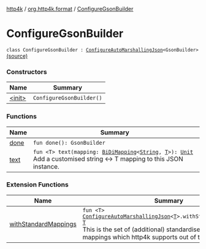 [http4k](../../index.md) / [org.http4k.format](../index.md) / [ConfigureGsonBuilder](./index.md)

# ConfigureGsonBuilder

`class ConfigureGsonBuilder : `[`ConfigureAutoMarshallingJson`](../-configure-auto-marshalling-json/index.md)`<GsonBuilder>` [(source)](https://github.com/http4k/http4k/blob/master/http4k-format-gson/src/main/kotlin/org/http4k/format/Gson.kt#L102)

### Constructors

| Name | Summary |
|---|---|
| [&lt;init&gt;](-init-.md) | `ConfigureGsonBuilder()` |

### Functions

| Name | Summary |
|---|---|
| [done](done.md) | `fun done(): GsonBuilder` |
| [text](text.md) | `fun <T> text(mapping: `[`BiDiMapping`](../../org.http4k.lens/-bi-di-mapping/index.md)`<`[`String`](https://kotlinlang.org/api/latest/jvm/stdlib/kotlin/-string/index.html)`, `[`T`](text.md#T)`>): `[`Unit`](https://kotlinlang.org/api/latest/jvm/stdlib/kotlin/-unit/index.html)<br>Add a customised string &lt;-&gt; T mapping to this JSON instance. |

### Extension Functions

| Name | Summary |
|---|---|
| [withStandardMappings](../with-standard-mappings.md) | `fun <T> `[`ConfigureAutoMarshallingJson`](../-configure-auto-marshalling-json/index.md)`<`[`T`](../with-standard-mappings.md#T)`>.withStandardMappings(): `[`T`](../with-standard-mappings.md#T)<br>This is the set of (additional) standardised string &lt;-&gt; type mappings which http4k supports out of the box. |
